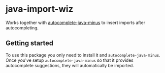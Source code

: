 # java-import-wiz

Works together with [autocomplete-java-minus](https://github.com/noseglid/autocomplete-java-minus) to insert imports after autocompleting.

## Getting started

To use this package you only need to install it and `autocomplete-java-minus`.
Once you've setup `autocomplete-java-minus` so that it provides autocomplete
suggestions, they will automatically be imported.
